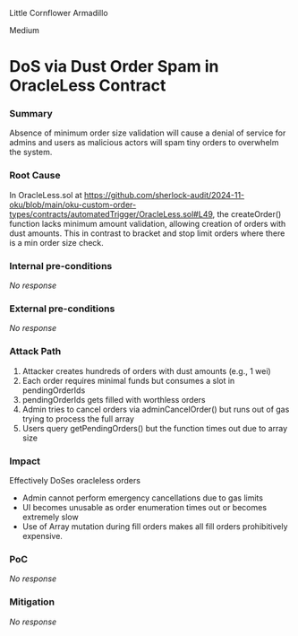 Little Cornflower Armadillo

Medium

# DoS via Dust Order Spam in OracleLess Contract

### Summary

Absence of minimum order size validation will cause a denial of service for admins and users as malicious actors will spam tiny orders to overwhelm the system.


### Root Cause

In OracleLess.sol at https://github.com/sherlock-audit/2024-11-oku/blob/main/oku-custom-order-types/contracts/automatedTrigger/OracleLess.sol#L49, the createOrder() function lacks minimum amount validation, allowing creation of orders with dust amounts. This in contrast to bracket and stop limit orders where there is a min order size check.

### Internal pre-conditions

_No response_

### External pre-conditions

_No response_

### Attack Path

1. Attacker creates hundreds of orders with dust amounts (e.g., 1 wei)
2. Each order requires minimal funds but consumes a slot in pendingOrderIds
3. pendingOrderIds gets filled with worthless orders
4. Admin tries to cancel orders via adminCancelOrder() but runs out of gas trying to process the full array
5. Users query getPendingOrders() but the function times out due to array size



### Impact

Effectively DoSes oracleless orders 
- Admin cannot perform emergency cancellations due to gas limits
- UI becomes unusable as order enumeration times out or becomes extremely slow
- Use of Array mutation during fill orders makes all fill orders prohibitively expensive.

### PoC

_No response_

### Mitigation

_No response_